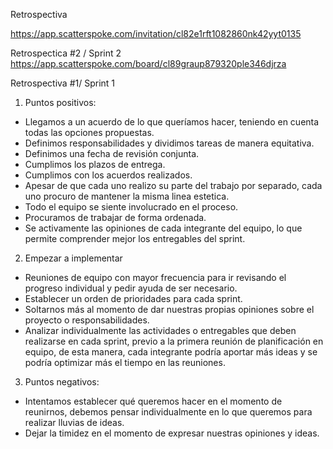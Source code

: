 Retrospectiva 

https://app.scatterspoke.com/invitation/cl82e1rft1082860nk42yyt0135

Retrospectica #2 / Sprint 2 https://app.scatterspoke.com/board/cl89graup879320ple346djrza

Retrospectiva #1/ Sprint 1

1. Puntos positivos:
- Llegamos a un acuerdo de lo que queríamos hacer, teniendo en cuenta todas las opciones propuestas.
- Definimos responsabilidades y dividimos tareas de manera equitativa.
- Definimos una fecha de revisión conjunta.
- Cumplimos los plazos de entrega.
- Cumplimos con los acuerdos realizados.
- Apesar de que cada uno realizo su parte del trabajo por separado, cada uno procuro de mantener la misma linea estetica.
- Todo el equipo se siente involucrado en el proceso.
- Procuramos de trabajar de forma ordenada.
- Se  activamente las opiniones de cada integrante del equipo, lo que permite comprender mejor los entregables del sprint.


2. Empezar a implementar
- Reuniones de equipo con mayor frecuencia para ir revisando el progreso individual y pedir ayuda de ser necesario.
- Establecer un orden de prioridades para cada sprint.
- Soltarnos más al momento de dar nuestras propias opiniones sobre el proyecto o responsabilidades.
- Analizar individualmente las actividades o entregables que deben realizarse en cada sprint, previo a la primera reunión de planificación en equipo, de esta manera, cada integrante podría aportar más ideas y se podría  optimizar más el tiempo en las reuniones.


3. Puntos negativos:
- Intentamos establecer qué queremos hacer en el momento de reunirnos, debemos pensar individualmente en lo que queremos para realizar lluvias de ideas.
- Dejar la timidez en el momento de expresar nuestras opiniones y ideas.
 
